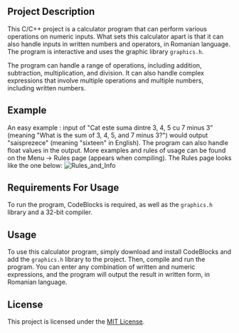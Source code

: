 ## Project Description

This C/C++ project is a calculator program that can perform various operations on numeric inputs. What sets this calculator apart is that it can also handle inputs in written numbers and operators, in Romanian language. The program is interactive and uses the graphic library `graphics.h`.

The program can handle a range of operations, including addition, subtraction, multiplication, and division. It can also handle complex expressions that involve multiple operations and multiple numbers, including written numbers. 

## Example

An easy example : input of "Cat este suma dintre 3, 4, 5 cu 7 minus 3" (meaning "What is the sum of 3, 4, 5, and 7 minus 3?") would output "saisprezece" (meaning "sixteen" in English). 
The program can also handle float values in the output.
More examples and rules of usage can be found on the Menu -> Rules page (appears when compiling). The Rules page looks like the one below:
![Rules_and_Info](https://user-images.githubusercontent.com/80952227/227777161-567f1f94-4081-452e-b66a-f49ed3abe566.jpg)


## Requirements For Usage

To run the program, CodeBlocks is required, as well as the `graphics.h` library and a 32-bit compiler. 

## Usage

To use this calculator program, simply download and install CodeBlocks and add the `graphics.h` library to the project. Then, compile and run the program. You can enter any combination of written and numeric expressions, and the program will output the result in written form, in Romanian language.


## License

This project is licensed under the [MIT License](LICENSE).
